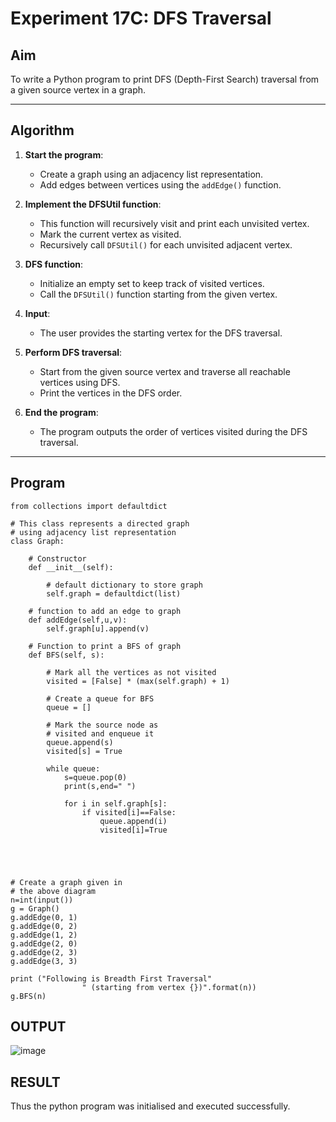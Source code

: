 # Experiment 17C: DFS Traversal

## Aim
To write a Python program to print DFS (Depth-First Search) traversal from a given source vertex in a graph.

---

## Algorithm

1. **Start the program**:
   - Create a graph using an adjacency list representation.
   - Add edges between vertices using the `addEdge()` function.

2. **Implement the DFSUtil function**:
   - This function will recursively visit and print each unvisited vertex.
   - Mark the current vertex as visited.
   - Recursively call `DFSUtil()` for each unvisited adjacent vertex.

3. **DFS function**:
   - Initialize an empty set to keep track of visited vertices.
   - Call the `DFSUtil()` function starting from the given vertex.

4. **Input**:
   - The user provides the starting vertex for the DFS traversal.

5. **Perform DFS traversal**:
   - Start from the given source vertex and traverse all reachable vertices using DFS.
   - Print the vertices in the DFS order.

6. **End the program**:
   - The program outputs the order of vertices visited during the DFS traversal.

---

## Program

```
from collections import defaultdict

# This class represents a directed graph
# using adjacency list representation
class Graph:

	# Constructor
	def __init__(self):

		# default dictionary to store graph
		self.graph = defaultdict(list)

	# function to add an edge to graph
	def addEdge(self,u,v):
		self.graph[u].append(v)

	# Function to print a BFS of graph
	def BFS(self, s):

		# Mark all the vertices as not visited
		visited = [False] * (max(self.graph) + 1)

		# Create a queue for BFS
		queue = []

		# Mark the source node as
		# visited and enqueue it
		queue.append(s)
		visited[s] = True

		while queue:
		    s=queue.pop(0)
		    print(s,end=" ")
		    
		    for i in self.graph[s]:
		        if visited[i]==False:
		            queue.append(i)
		            visited[i]=True
		
		
		
		

# Create a graph given in
# the above diagram
n=int(input())
g = Graph()
g.addEdge(0, 1)
g.addEdge(0, 2)
g.addEdge(1, 2)
g.addEdge(2, 0)
g.addEdge(2, 3)
g.addEdge(3, 3)

print ("Following is Breadth First Traversal"
				" (starting from vertex {})".format(n))
g.BFS(n)

```

## OUTPUT
![image](https://github.com/user-attachments/assets/a77402a2-949b-470e-b529-84e0f886bfe3)


## RESULT
Thus the python program was initialised and executed successfully.
